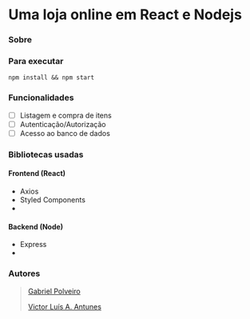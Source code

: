 # Uma loja online em React e Nodejs

### Sobre

### Para executar
```
npm install && npm start
``` 

### Funcionalidades
- [ ] Listagem e compra de itens
- [ ] Autenticação/Autorização
- [ ] Acesso ao banco de dados

### Bibliotecas usadas
#### Frontend (React)
- Axios
- Styled Components
-

#### Backend (Node)
- Express
- 

### Autores
> [Gabriel Polveiro](https://github.com/GaPolveiro02)
>
> [Victor Luís A. Antunes](https://github.com/VLx2000)
